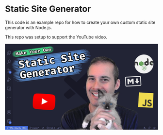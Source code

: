 # Static Site Generator

This code is an example repo for how to create your own custom static site
generator with Node.js.

This repo was setup to support the YouTube video.

[![YouTube Video](media/cover-static-site-generator-md.png)](https://www.youtube.com/watch?v=NPgg3rpZ_RU)
